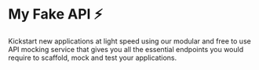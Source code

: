 # My Fake API ⚡️

Kickstart new applications at light speed using our modular and free to use API mocking service that gives you all the essential endpoints you would require to scaffold, mock and test your applications.
